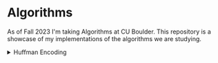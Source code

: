 # Algorithms
As of Fall 2023 I'm taking Algorithms at CU Boulder. This repository is a showcase of my implementations of the algorithms we are studying.
<details>
<summary>Huffman Encoding</summary>
![](huffman-encoding/huffman.gif)

<details>
<summary><b><u><font size="+1">A sample of the source code:</font></u></b></summary>

```scala
  def huffman_tree(s: String): Frq = {
    val pq = new PriorityQueue[Frq]()(OrderFrq)

    val chars_freq_assoc = s.toSet                        // Get distinct characters.
      .map(c => {                                         // Transform the set of chars
        (c, s.count(_ == c).toDouble / s.length.toDouble) // into a set of tuples, e.g. ("a", 0.06)
      })

    // Enqueue each member of the char_freq_assoc into the priority queue as Tree's.
    // e.g. pq: {(0.06, a), (0.12, h), ...}
    for (x <- chars_freq_assoc) {
      pq.enqueue(Frq(x._2, (Some(Chr(x._1)), None)))
    }

    while (pq.size > 1) {
      val a:Frq = pq.dequeue
      val b:Frq = pq.dequeue
      // merge a and b into a subtree with frq of a + b, and enqueue it.
      pq.enqueue(Frq(a.f + b.f, (Some(a), Some(b))))
    }

    return pq.dequeue
  }
```
</details>
</details>
